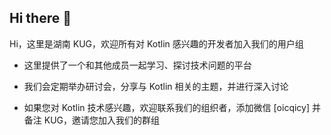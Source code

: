 ## Hi there 👋

Hi，这里是湖南 KUG，欢迎所有对 Kotlin 感兴趣的开发者加入我们的用户组

- 这里提供了一个和其他成员一起学习、探讨技术问题的平台

- 我们会定期举办研讨会，分享与 Kotlin 相关的主题，并进行深入讨论
- 如果您对 Kotlin 技术感兴趣，欢迎联系我们的组织者，添加微信 [oicqicy] 并备注 KUG，邀请您加入我们的群组
